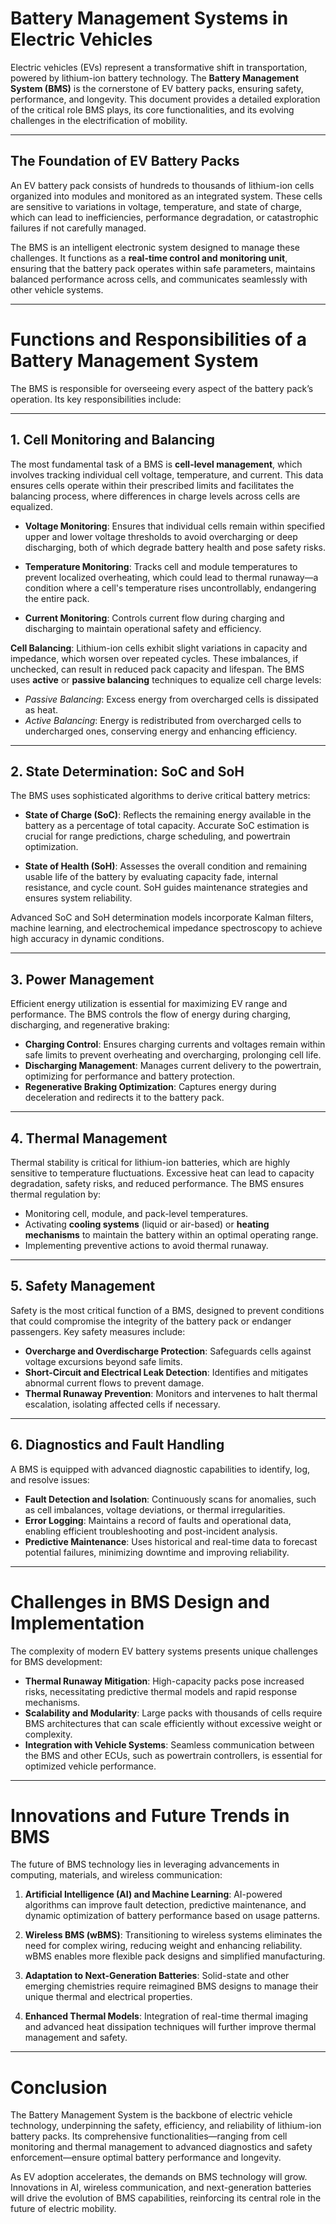 # Battery Management Systems in Electric Vehicles

Electric vehicles (EVs) represent a transformative shift in transportation, powered by lithium-ion battery technology. The **Battery Management System (BMS)** is the cornerstone of EV battery packs, ensuring safety, performance, and longevity. This document provides a detailed exploration of the critical role BMS plays, its core functionalities, and its evolving challenges in the electrification of mobility.

---

## The Foundation of EV Battery Packs

An EV battery pack consists of hundreds to thousands of lithium-ion cells organized into modules and monitored as an integrated system. These cells are sensitive to variations in voltage, temperature, and state of charge, which can lead to inefficiencies, performance degradation, or catastrophic failures if not carefully managed. 

The BMS is an intelligent electronic system designed to manage these challenges. It functions as a **real-time control and monitoring unit**, ensuring that the battery pack operates within safe parameters, maintains balanced performance across cells, and communicates seamlessly with other vehicle systems.

---

# Functions and Responsibilities of a Battery Management System

The BMS is responsible for overseeing every aspect of the battery pack’s operation. Its key responsibilities include:

---

## **1. Cell Monitoring and Balancing**
The most fundamental task of a BMS is **cell-level management**, which involves tracking individual cell voltage, temperature, and current. This data ensures cells operate within their prescribed limits and facilitates the balancing process, where differences in charge levels across cells are equalized.

- **Voltage Monitoring**: Ensures that individual cells remain within specified upper and lower voltage thresholds to avoid overcharging or deep discharging, both of which degrade battery health and pose safety risks.
  
- **Temperature Monitoring**: Tracks cell and module temperatures to prevent localized overheating, which could lead to thermal runaway—a condition where a cell's temperature rises uncontrollably, endangering the entire pack.
  
- **Current Monitoring**: Controls current flow during charging and discharging to maintain operational safety and efficiency.

**Cell Balancing**: 
Lithium-ion cells exhibit slight variations in capacity and impedance, which worsen over repeated cycles. These imbalances, if unchecked, can result in reduced pack capacity and lifespan. The BMS uses **active** or **passive balancing** techniques to equalize cell charge levels:
- *Passive Balancing*: Excess energy from overcharged cells is dissipated as heat.
- *Active Balancing*: Energy is redistributed from overcharged cells to undercharged ones, conserving energy and enhancing efficiency.

---

## **2. State Determination: SoC and SoH**

The BMS uses sophisticated algorithms to derive critical battery metrics:
- **State of Charge (SoC)**: Reflects the remaining energy available in the battery as a percentage of total capacity. Accurate SoC estimation is crucial for range predictions, charge scheduling, and powertrain optimization.
  
- **State of Health (SoH)**: Assesses the overall condition and remaining usable life of the battery by evaluating capacity fade, internal resistance, and cycle count. SoH guides maintenance strategies and ensures system reliability.

Advanced SoC and SoH determination models incorporate Kalman filters, machine learning, and electrochemical impedance spectroscopy to achieve high accuracy in dynamic conditions.

---

## **3. Power Management**

Efficient energy utilization is essential for maximizing EV range and performance. The BMS controls the flow of energy during charging, discharging, and regenerative braking:
- **Charging Control**: Ensures charging currents and voltages remain within safe limits to prevent overheating and overcharging, prolonging cell life.
- **Discharging Management**: Manages current delivery to the powertrain, optimizing for performance and battery protection.
- **Regenerative Braking Optimization**: Captures energy during deceleration and redirects it to the battery pack.

---

## **4. Thermal Management**

Thermal stability is critical for lithium-ion batteries, which are highly sensitive to temperature fluctuations. Excessive heat can lead to capacity degradation, safety risks, and reduced performance. The BMS ensures thermal regulation by:
- Monitoring cell, module, and pack-level temperatures.
- Activating **cooling systems** (liquid or air-based) or **heating mechanisms** to maintain the battery within an optimal operating range.
- Implementing preventive actions to avoid thermal runaway.

---

## **5. Safety Management**

Safety is the most critical function of a BMS, designed to prevent conditions that could compromise the integrity of the battery pack or endanger passengers. Key safety measures include:
- **Overcharge and Overdischarge Protection**: Safeguards cells against voltage excursions beyond safe limits.
- **Short-Circuit and Electrical Leak Detection**: Identifies and mitigates abnormal current flows to prevent damage.
- **Thermal Runaway Prevention**: Monitors and intervenes to halt thermal escalation, isolating affected cells if necessary.

---

## **6. Diagnostics and Fault Handling**

A BMS is equipped with advanced diagnostic capabilities to identify, log, and resolve issues:
- **Fault Detection and Isolation**: Continuously scans for anomalies, such as cell imbalances, voltage deviations, or thermal irregularities.
- **Error Logging**: Maintains a record of faults and operational data, enabling efficient troubleshooting and post-incident analysis.
- **Predictive Maintenance**: Uses historical and real-time data to forecast potential failures, minimizing downtime and improving reliability.

---

# Challenges in BMS Design and Implementation

The complexity of modern EV battery systems presents unique challenges for BMS development:
- **Thermal Runaway Mitigation**: High-capacity packs pose increased risks, necessitating predictive thermal models and rapid response mechanisms.
- **Scalability and Modularity**: Large packs with thousands of cells require BMS architectures that can scale efficiently without excessive weight or complexity.
- **Integration with Vehicle Systems**: Seamless communication between the BMS and other ECUs, such as powertrain controllers, is essential for optimized vehicle performance.

---

# Innovations and Future Trends in BMS

The future of BMS technology lies in leveraging advancements in computing, materials, and wireless communication:
1. **Artificial Intelligence (AI) and Machine Learning**:
   AI-powered algorithms can improve fault detection, predictive maintenance, and dynamic optimization of battery performance based on usage patterns.

2. **Wireless BMS (wBMS)**:
   Transitioning to wireless systems eliminates the need for complex wiring, reducing weight and enhancing reliability. wBMS enables more flexible pack designs and simplified manufacturing.

3. **Adaptation to Next-Generation Batteries**:
   Solid-state and other emerging chemistries require reimagined BMS designs to manage their unique thermal and electrical properties.

4. **Enhanced Thermal Models**:
   Integration of real-time thermal imaging and advanced heat dissipation techniques will further improve thermal management and safety.

---

# Conclusion

The Battery Management System is the backbone of electric vehicle technology, underpinning the safety, efficiency, and reliability of lithium-ion battery packs. Its comprehensive functionalities—ranging from cell monitoring and thermal management to advanced diagnostics and safety enforcement—ensure optimal battery performance and longevity. 

As EV adoption accelerates, the demands on BMS technology will grow. Innovations in AI, wireless communication, and next-generation batteries will drive the evolution of BMS capabilities, reinforcing its central role in the future of electric mobility.